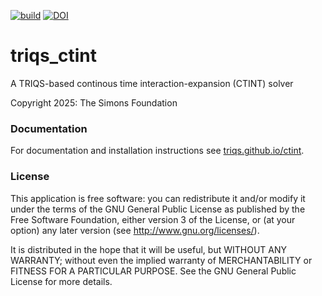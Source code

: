 [![build](https://github.com/TRIQS/ctint/workflows/build/badge.svg)](https://github.com/TRIQS/ctint/actions?query=workflow%3Abuild)
[![DOI](https://zenodo.org/badge/136229601.svg)](https://doi.org/10.5281/zenodo.15598402)

triqs_ctint
===========

A TRIQS-based continous time interaction-expansion (CTINT) solver

Copyright 2025: The Simons Foundation

### Documentation

For documentation and installation instructions see [triqs.github.io/ctint](https://triqs.github.io/ctint).

### License

This application is free software: you can redistribute it and/or modify it
under the terms of the GNU General Public License as published by the Free
Software Foundation, either version 3 of the License, or (at your option) any
later version (see http://www.gnu.org/licenses/).

It is distributed in the hope that it will be useful, but WITHOUT ANY WARRANTY;
without even the implied warranty of MERCHANTABILITY or FITNESS FOR A
PARTICULAR PURPOSE. See the GNU General Public License for more details.

